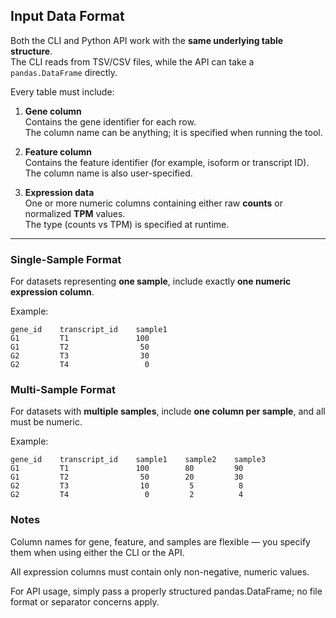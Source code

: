 ## Input Data Format

Both the CLI and Python API work with the **same underlying table structure**.  
The CLI reads from TSV/CSV files, while the API can take a `pandas.DataFrame` directly.

Every table must include:

1. **Gene column**  
   Contains the gene identifier for each row.  
   The column name can be anything; it is specified when running the tool.

2. **Feature column**  
   Contains the feature identifier (for example, isoform or transcript ID).  
   The column name is also user-specified.

3. **Expression data**  
   One or more numeric columns containing either raw **counts** or normalized **TPM** values.  
   The type (counts vs TPM) is specified at runtime.

---

### Single-Sample Format
For datasets representing **one sample**, include exactly **one numeric expression column**.

Example:

```text
gene_id    transcript_id    sample1
G1         T1               100
G1         T2                50
G2         T3                30
G2         T4                 0
```

### Multi-Sample Format

For datasets with **multiple samples**, include **one column per sample**, and all must be numeric.

Example:

```text
gene_id    transcript_id    sample1    sample2    sample3
G1         T1               100        80         90
G1         T2                50        20         30
G2         T3                10         5          8
G2         T4                 0         2          4
```

### Notes

Column names for gene, feature, and samples are flexible — you specify them when using either the CLI or the API.

All expression columns must contain only non-negative, numeric values.

For API usage, simply pass a properly structured pandas.DataFrame; no file format or separator concerns apply.
